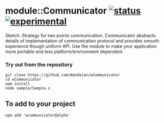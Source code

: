 
# module::Communicator [![status](https://github.com/Wandalen/wCommunicator/workflows/publish/badge.svg)](https://github.com/Wandalen/wCommunicator/actions?query=workflow%3Apublish) [![experimental](https://img.shields.io/badge/stability-experimental-orange.svg)](https://github.com/emersion/stability-badges#experimental)

Sketch. Strategy for two points communication. Communicator abstracts details of implementation of communication protocol and provides smooth experience though uniform API. Use the module to make your application more portable and less platform/environment dependent.

### Try out from the repository
```
git clone https://github.com/Wandalen/wCommunicator
cd wCommunicator
npm install
node sample/Sample.s
```

## To add to your project
```
npm add 'wcommunicator@alpha'
```



























































